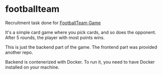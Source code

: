 # footballteam

Recruitment task done for [FootballTeam Game](https://footballteamgame.com/)

It's a simple card game where you pick cards, and so does the opponent. After 5 rounds, the player with most points wins.

This is just the backend part of the game. The frontend part was provided another repo.

Backend is contenerized with Docker. To run it, you need to have Docker installed on your machine.
